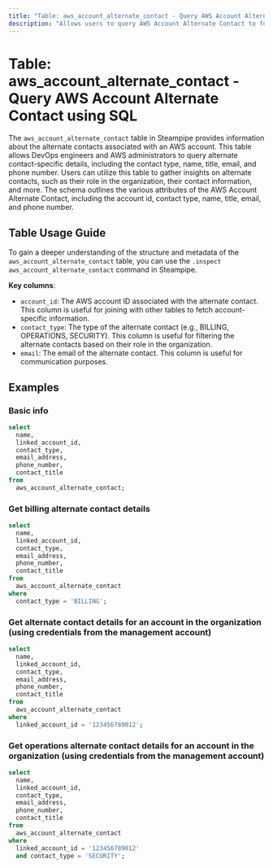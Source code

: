 ```yaml
---
title: "Table: aws_account_alternate_contact - Query AWS Account Alternate Contact using SQL"
description: "Allows users to query AWS Account Alternate Contact to fetch details about the alternate contacts associated with an AWS account."
---
```


# Table: aws_account_alternate_contact - Query AWS Account Alternate Contact using SQL

The `aws_account_alternate_contact` table in Steampipe provides information about the alternate contacts associated with an AWS account. This table allows DevOps engineers and AWS administrators to query alternate contact-specific details, including the contact type, name, title, email, and phone number. Users can utilize this table to gather insights on alternate contacts, such as their role in the organization, their contact information, and more. The schema outlines the various attributes of the AWS Account Alternate Contact, including the account id, contact type, name, title, email, and phone number.

## Table Usage Guide

To gain a deeper understanding of the structure and metadata of the `aws_account_alternate_contact` table, you can use the `.inspect aws_account_alternate_contact` command in Steampipe.

**Key columns**:

- `account_id`: The AWS account ID associated with the alternate contact. This column is useful for joining with other tables to fetch account-specific information.
- `contact_type`: The type of the alternate contact (e.g., BILLING, OPERATIONS, SECURITY). This column is useful for filtering the alternate contacts based on their role in the organization.
- `email`: The email of the alternate contact. This column is useful for communication purposes.

## Examples

### Basic info

```sql
select
  name,
  linked_account_id,
  contact_type,
  email_address,
  phone_number,
  contact_title
from
  aws_account_alternate_contact;
```

### Get billing alternate contact details

```sql
select
  name,
  linked_account_id,
  contact_type,
  email_address,
  phone_number,
  contact_title
from
  aws_account_alternate_contact
where
  contact_type = 'BILLING';
```

### Get alternate contact details for an account in the organization (using credentials from the management account)

```sql
select
  name,
  linked_account_id,
  contact_type,
  email_address,
  phone_number,
  contact_title
from
  aws_account_alternate_contact
where
  linked_account_id = '123456789012';
```

### Get operations alternate contact details for an account in the organization (using credentials from the management account)

```sql
select
  name,
  linked_account_id,
  contact_type,
  email_address,
  phone_number,
  contact_title
from
  aws_account_alternate_contact
where
  linked_account_id = '123456789012'
  and contact_type = 'SECURITY';
```
